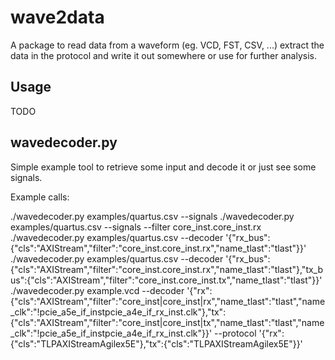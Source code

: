 # wave2data

A package to read data from a waveform (eg. VCD, FST, CSV, ...) extract the data
in the protocol and write it out somewhere or use for further analysis.

## Usage

TODO

## wavedecoder.py

Simple example tool to retrieve some input and decode it or just see some signals.

Example calls:

./wavedecoder.py examples/quartus.csv --signals
./wavedecoder.py examples/quartus.csv --signals --filter core_inst.core_inst.rx
./wavedecoder.py examples/quartus.csv --decoder '{"rx_bus":{"cls":"AXIStream","filter":"core_inst.core_inst.rx","name_tlast":"tlast"}}'
./wavedecoder.py examples/quartus.csv --decoder '{"rx_bus":{"cls":"AXIStream","filter":"core_inst.core_inst.rx","name_tlast":"tlast"},"tx_bus":{"cls":"AXIStream","filter":"core_inst.core_inst.tx","name_tlast":"tlast"}}'
./wavedecoder.py example.vcd --decoder '{"rx":{"cls":"AXIStream","filter":"core_inst|core_inst|rx","name_tlast":"tlast","name_clk":"!pcie_a5e_if_instpcie_a4e_if_rx_inst.clk"},"tx":{"cls":"AXIStream","filter":"core_inst|core_inst|tx","name_tlast":"tlast","name_clk":"!pcie_a5e_if_instpcie_a4e_if_rx_inst.clk"}}' --protocol '{"rx":{"cls":"TLPAXIStreamAgilex5E"},"tx":{"cls":"TLPAXIStreamAgilex5E"}}'
